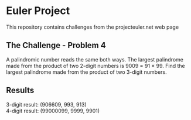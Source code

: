 # Euler Project
This repository contains challenges from the projecteuler.net web page
## The Challenge - Problem 4
A palindromic number reads the same both ways. The largest palindrome made from the product of two 2-digit numbers is 9009 = 91 × 99.
Find the largest palindrome made from the product of two 3-digit numbers.
## Results
3-digit result: (906609, 993, 913)<br>
4-digit result: (99000099, 9999, 9901)<br>

